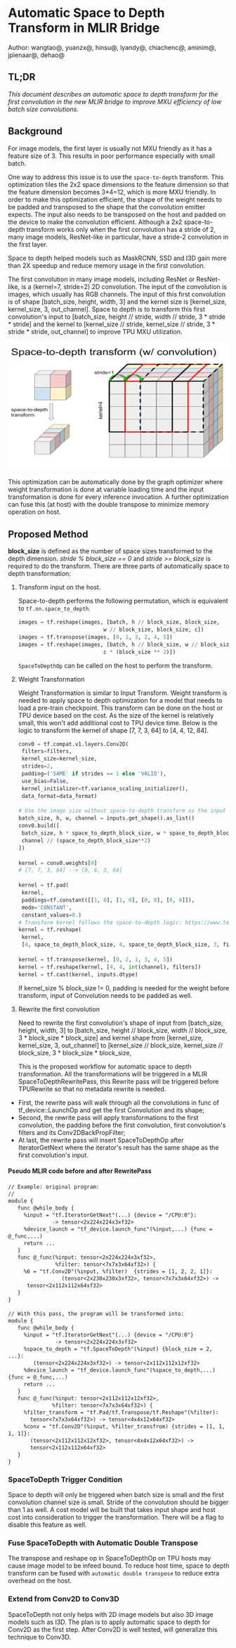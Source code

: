 # Automatic Space to Depth Transform in MLIR Bridge

Author: wangtao@, yuanzx@, hinsu@, lyandy@, chiachenc@, aminim@, jpienaar@,
dehao@

## TL;DR

_This document describes an automatic space to depth transform for the first
convolution in the new MLIR bridge to improve MXU efficiency of low batch size
convolutions._

## Background

For image models, the first layer is usually not MXU friendly as it has a
feature size of 3. This results in poor performance especially with small batch.

One way to address this issue is to use the `space-to-depth` transform. This
optimization tiles the 2x2 space dimensions to the feature dimension so that the
feature dimension becomes 3\*4=12, which is more MXU friendly. In order to make
this optimization efficient, the shape of the weight needs to be padded and
transposed to the shape that the convolution emitter expects. The input also
needs to be transposed on the host and padded on the device to make the
convolution efficient. Although a 2x2 space-to-depth transform works only when
the first convolution has a stride of 2, many image models, ResNet-like in
particular, have a stride-2 convolution in the first layer.

Space to depth helped models such as MaskRCNN, SSD and I3D gain more than 2X
speedup and reduce memory usage in the first convolution.

The first convolution in many image models, including ResNet or ResNet-like, is
a (kernel=7, stride=2) 2D convolution. The input of the convolution is images,
which usually has RGB channels. The input of this first convolution is of shape
[batch\_size, height, width, 3] and the kernel size is [kernel\_size,
kernel\_size, 3, out\_channel]. Space to depth is to transform this first
convolution's input to [batch\_size, height // stride, width // stride, 3 \*
stride \* stride] and the kernel to [kernel\_size // stride, kernel\_size //
stride, 3 \* stride \* stride, out\_channel] to improve TPU MXU utilization.

![drawings](images/space_to_depth_transform.png)

This optimization can be automatically done by the graph optimizer where weight
transformation is done at variable loading time and the input transformation is
done for every inference invocation. A further optimization can fuse this (at
host) with the double transpose to minimize memory operation on host.

## Proposed Method

**block\_size** is defined as the number of space sizes transformed to the depth
dimension. _stride % block\_size == 0_ and _stride >= block\_size_ is required
to do the transform. There are three parts of automatically space to depth
transformation:

1.  Transform input on the host.

    Space-to-depth performs the following permutation, which is equivalent to
    `tf.nn.space_to_depth`.

    ```python
    images = tf.reshape(images, [batch, h // block_size, block_size,
                               w // block_size, block_size, c])
    images = tf.transpose(images, [0, 1, 3, 2, 4, 5])
    images = tf.reshape(images, [batch, h // block_size, w // block_size,
                               c * (block_size ** 2)])
    ```

    `SpaceToDepthOp` can be called on the host to perform the transform.

1.  Weight Transformation

    Weight Transformation is similar to Input Transform. Weight transform is
    needed to apply space to depth optimization for a model that needs to load a
    pre-train checkpoint. This transform can be done on the host or TPU device
    based on the cost. As the size of the kernel is relatively small, this won't
    add additional cost to TPU device time. Below is the logic to transform the
    kernel of shape [7, 7, 3, 64] to [4, 4, 12, 84].

    ```python
    conv0 = tf.compat.v1.layers.Conv2D(
     filters=filters,
     kernel_size=kernel_size,
     strides=2,
     padding=('SAME' if strides == 1 else 'VALID'),
     use_bias=False,
     kernel_initializer=tf.variance_scaling_initializer(),
     data_format=data_format)

    # Use the image size without space-to-depth transform as the input of conv0.
    batch_size, h, w, channel = inputs.get_shape().as_list()
    conv0.build([
     batch_size, h * space_to_depth_block_size, w * space_to_depth_block_size,
     channel // (space_to_depth_block_size**2)
    ])

    kernel = conv0.weights[0]
    # [7, 7, 3, 64] --> [8, 8, 3, 64]

    kernel = tf.pad(
     kernel,
     paddings=tf.constant([[1, 0], [1, 0], [0, 0], [0, 0]]),
     mode='CONSTANT',
     constant_values=0.)
    # Transform kernel follows the space-to-depth logic: https://www.tensorflow.org/api_docs/python/tf/nn/space_to_depth)
    kernel = tf.reshape(
     kernel,
     [4, space_to_depth_block_size, 4, space_to_depth_block_size, 3, filters])

    kernel = tf.transpose(kernel, [0, 2, 1, 3, 4, 5])
    kernel = tf.reshape(kernel, [4, 4, int(channel), filters])
    kernel = tf.cast(kernel, inputs.dtype)
    ```

    If kernel\_size % block\_size != 0, padding is needed for the weight before
    transform, input of Convolution needs to be padded as well.

1.  Rewrite the first convolution

    Need to rewrite the first convolution's shape of input from [batch\_size,
    height, width, 3] to [batch\_size, height // block\_size, width //
    block\_size, 3 \* block\_size \* block\_size] and kernel shape from
    [kernel\_size, kernel\_size, 3, out\_channel] to [kernel\_size //
    block\_size, kernel\_size // block\_size, 3 \* block\_size \* block\_size,

    This is the proposed workflow for automatic space to depth transformation.
    All the transformations will be triggered in a MLIR SpaceToDepthRewritePass,
    this Rewrite pass will be triggered before TPURewrite so that no metadata
    rewrite is needed.

*   First, the rewrite pass will walk through all the convolutions in func of
    tf\_device::LaunchOp and get the first Convolution and its shape;
*   Second, the rewrite pass will apply transformations to the first
    convolution, the padding before the first convolution, first convolution's
    filters and its Conv2DBackPropFilter;
*   At last, the rewrite pass will insert SpaceToDepthOp after IteratorGetNext
    where the iterator's result has the same shape as the first convolution's
    input.

#### Pseudo MLIR code before and after RewritePass

```mlir
// Example: original program:
//
module {
   func @while_body {
     %input = "tf.IteratorGetNext"(...) {device = "/CPU:0"}:
              -> tensor<2x224x224x3xf32>
     %device_launch = "tf_device.launch_func"(%input,...) {func = @_func,...)
     return ...
   }
   func @_func(%input: tensor<2x224x224x3xf32>,
               %filter: tensor<7x7x3x64xf32>) {
     %6 = "tf.Conv2D"(%input, %filter)  {strides = [1, 2, 2, 1]}:
                 (tensor<2x230x230x3xf32>, tensor<7x7x3x64xf32>) ->
      tensor<2x112x112x64xf32>
   }
}

// With this pass, the program will be transformed into:
module {
   func @while_body {
     %input = "tf.IteratorGetNext"(...) {device = "/CPU:0"}
               -> tensor<2x224x224x3xf32>
     %space_to_depth = "tf.SpaceToDepth"(%input) {block_size = 2, ...}:
        (tensor<2x224x224x3xf32>) -> tensor<2x112x112x12xf32>
     %device_launch = "tf_device.launch_func"(%space_to_depth,...) {func = @_func,...)
     return ...
   }
   func @_func(%input: tensor<2x112x112x12xf32>,
              %filter: tensor<7x7x3x64xf32>) {
     %filter_transform = "tf.Pad/tf.Transpose/tf.Reshape"(%filter):
       tensor<7x7x3x64xf32>) -> tensor<4x4x12x64xf32>
     %conv = "tf.Conv2D"(%input, %filter_transfrom) {strides = [1, 1, 1, 1]}:
       (tensor<2x112x112x12xf32>, tensor<4x4x12x64xf32>) ->
       tensor<2x112x112x64xf32>
   }
}
```

### SpaceToDepth Trigger Condition

Space to depth will only be triggered when batch size is small and the first
convolution channel size is small. Stride of the convolution should be bigger
than 1 as well. A cost model will be built that takes input shape and host cost
into consideration to trigger the transformation. There will be a flag to
disable this feature as well.

### Fuse SpaceToDepth with Automatic Double Transpose

The transpose and reshape op in SpaceToDepthOp on TPU hosts may cause image
model to be infeed bound. To reduce host time, space to depth transform can be
fused with `automatic double transpose` to reduce extra overhead on the host.

### Extend from Conv2D to Conv3D

SpaceToDepth not only helps with 2D image models but also 3D image models such
as I3D. The plan is to apply automatic space to depth for Conv2D as the first
step. After Conv2D is well tested, will generalize this technique to Conv3D.
